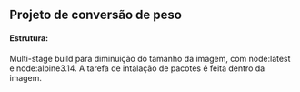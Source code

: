 ## Projeto de conversão de peso

#### Estrutura:
 
 Multi-stage build para diminuição do tamanho da imagem, com node:latest e node:alpine3.14. A tarefa de intalação de pacotes é feita dentro da imagem.